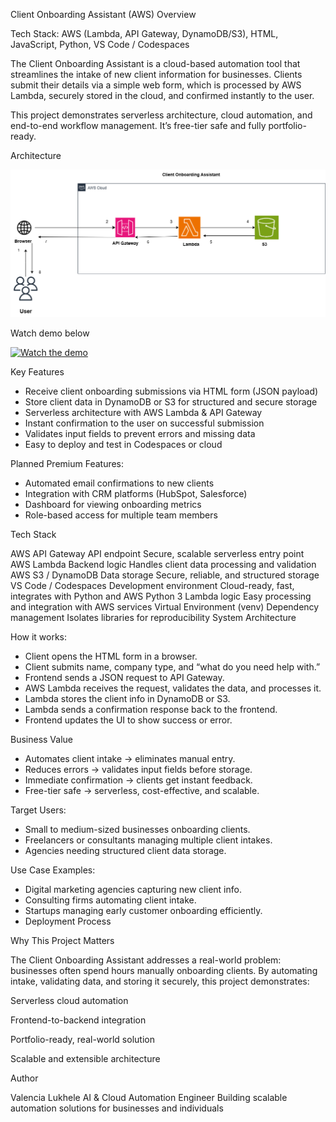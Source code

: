 Client Onboarding Assistant (AWS)
Overview

Tech Stack: AWS (Lambda, API Gateway, DynamoDB/S3), HTML, JavaScript, Python, VS Code / Codespaces

The Client Onboarding Assistant is a cloud-based automation tool that streamlines the intake of new client information for businesses. Clients submit their details via a simple web form, which is processed by AWS Lambda, securely stored in the cloud, and confirmed instantly to the user.

This project demonstrates serverless architecture, cloud automation, and end-to-end workflow management. It’s free-tier safe and fully portfolio-ready.

Architecture

[![Architecture Diagram](assets/Client%20Onboarding.drawio%20(2).png)](assets/Client%20Onboarding.drawio%20(2).png)

Watch demo below

[![Watch the demo](https://img.youtube.com/vi/BgolS0JAXdo/0.jpg)](https://youtube.com/shorts/BgolS0JAXdo?si=vHw006TvgdWj_BAM)

Key Features

- Receive client onboarding submissions via HTML form (JSON payload)
- Store client data in DynamoDB or S3 for structured and secure storage
- Serverless architecture with AWS Lambda & API Gateway
-  Instant confirmation to the user on successful submission
-  Validates input fields to prevent errors and missing data
-  Easy to deploy and test in Codespaces or cloud

Planned Premium Features:

- Automated email confirmations to new clients
- Integration with CRM platforms (HubSpot, Salesforce)
- Dashboard for viewing onboarding metrics
- Role-based access for multiple team members

Tech Stack
	
AWS API Gateway	API endpoint	Secure, scalable serverless entry point
AWS Lambda	Backend logic	Handles client data processing and validation
AWS S3 / DynamoDB	Data storage	Secure, reliable, and structured storage
VS Code / Codespaces	Development environment	Cloud-ready, fast, integrates with Python and AWS
Python 3	Lambda logic	Easy processing and integration with AWS services
Virtual Environment (venv)	Dependency management	Isolates libraries for reproducibility
System Architecture

How it works:

- Client opens the HTML form in a browser.
- Client submits name, company type, and “what do you need help with.”
- Frontend sends a JSON request to API Gateway.
- AWS Lambda receives the request, validates the data, and processes it.
- Lambda stores the client info in DynamoDB or S3.
- Lambda sends a confirmation response back to the frontend.
- Frontend updates the UI to show success or error.


Business Value

- Automates client intake → eliminates manual entry.
- Reduces errors → validates input fields before storage.
- Immediate confirmation → clients get instant feedback.
- Free-tier safe → serverless, cost-effective, and scalable.

Target Users:

- Small to medium-sized businesses onboarding clients.
- Freelancers or consultants managing multiple client intakes.
- Agencies needing structured client data storage.

Use Case Examples:

- Digital marketing agencies capturing new client info.
- Consulting firms automating client intake.
- Startups managing early customer onboarding efficiently.
- Deployment Process


Why This Project Matters

The Client Onboarding Assistant addresses a real-world problem: businesses often spend hours manually onboarding clients. By automating intake, validating data, and storing it securely, this project demonstrates:

Serverless cloud automation

Frontend-to-backend integration

Portfolio-ready, real-world solution

Scalable and extensible architecture

Author

Valencia Lukhele
AI & Cloud Automation Engineer
Building scalable automation solutions for businesses and individuals